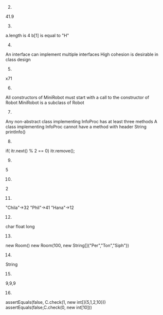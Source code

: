 2)
41.9

3)
a.length is 4
b[1] is equal to "H"

4)
An interface can implement multiple interfaces
High cohesion is desirable in class design

5)
x71

6)
All constructors of MiniRobot must start with a call to the constructor of Robot
MiniRobot is a subclass of Robot

7)
Any non-abstract class implementing InfoProc has at least three methods
A class implementing InfoProc cannot have a method with header String printInfo()

8)
if( itr.next() % 2 == 0) itr.remove(); 

9)
5

10)
2

11)
"Chila"->32
"Phil"->41
"Hana"->12

12)
char
float
long

13)
new Room()
new Room(100, new String[]{"Per","Ton","Siph"})

14)
String

15)
9,9,9

16)
assertEquals(false, C.check(1, new int[]{5,1,2,10}))
assertEquals(false,C.check(0, new int[10]))